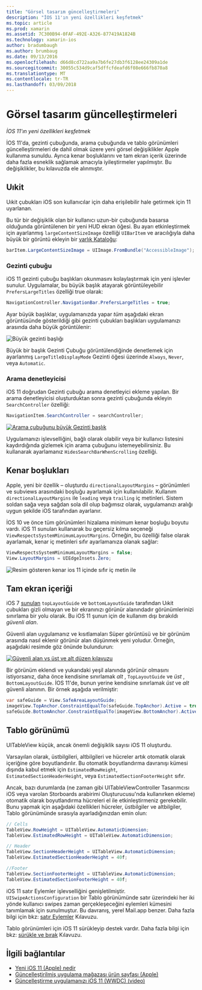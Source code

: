 ```yaml
---
title: "Görsel tasarım güncelleştirmeleri"
description: "İOS 11'ın yeni özellikleri keşfetmek"
ms.topic: article
ms.prod: xamarin
ms.assetid: 7C300B94-0FAF-492E-A326-877419A1824B
ms.technology: xamarin-ios
author: bradumbaugh
ms.author: brumbaug
ms.date: 09/13/2016
ms.openlocfilehash: d66d8cd722aa9a7b6fe27db3f6128ee24309a1de
ms.sourcegitcommit: 30055c534d9caf5dffcfdeafd6f08e666fb870a8
ms.translationtype: MT
ms.contentlocale: tr-TR
ms.lasthandoff: 03/09/2018
---
```

# <a name="visual-design-updates"></a>Görsel tasarım güncelleştirmeleri

_İOS 11'ın yeni özellikleri keşfetmek_

İOS 11'da, gezinti çubuğunda, arama çubuğunda ve tablo görünümleri güncelleştirmeleri de dahil olmak üzere yeni görsel değişiklikler Apple kullanıma sunuldu. Ayrıca kenar boşluklarını ve tam ekran içerik üzerinde daha fazla esneklik sağlamak amacıyla iyileştirmeler yapılmıştır. Bu değişiklikler, bu kılavuzda ele alınmıştır.

## <a name="uikit"></a>Uıkit

Uıkit çubukları iOS son kullanıcılar için daha erişilebilir hale getirmek için 11 uyarlanan.

Bu tür bir değişiklik olan bir kullanıcı uzun-bir çubuğunda basarsa olduğunda görüntülenen bir yeni HUD ekran öğesi. Bu ayarı etkinleştirmek için ayarlanmış `largeContentSizeImage` özelliği `UIBarItem` ve aracılığıyla daha büyük bir görüntü ekleyin bir [varlık Kataloğu](~/ios/app-fundamentals/images-icons/displaying-an-image.md):

```csharp
barItem.LargeContentSizeImage = UIImage.FromBundle("AccessibleImage");
```

### <a name="navigation-bar"></a>Gezinti çubuğu
iOS 11 gezinti çubuğu başlıkları okunmasını kolaylaştırmak için yeni işlevler sunulur. Uygulamalar, bu büyük başlık atayarak görüntüleyebilir `PrefersLargeTitles` özelliği true olarak:

```csharp
NavigationController.NavigationBar.PrefersLargeTitles = true;
```

Ayar büyük başlıklar, uygulamanızda yapar _tüm_ aşağıdaki ekran görüntüsünde gösterildiği gibi gezinti çubukları başlıkları uygulamanızı arasında daha büyük görüntülenir:

![Büyük gezinti başlığı](visual-design-images/image7.png)

Büyük bir başlık Gezinti Çubuğu görüntülendiğinde denetlemek için ayarlanmış `LargeTitleDisplayMode` Gezinti öğesi üzerinde `Always`, `Never`, veya `Automatic`.

### <a name="search-controller"></a>Arama denetleyicisi

iOS 11 doğrudan Gezinti çubuğu arama denetleyici ekleme yapılan. Bir arama denetleyicisi oluşturduktan sonra gezinti çubuğunda ekleyin `SearchController` özelliği:

```csharp
NavigationItem.SearchController = searchController;
```

[![Arama çubuğunu büyük Gezinti başlık](visual-design-images/image8-sml.png)](visual-design-images/image8-sml.png#lightbox)

Uygulamanızı işlevselliğini, bağlı olarak olabilir veya bir kullanıcı listesini kaydırdığında gizlemek için arama çubuğunu istemeyebilirsiniz. Bu kullanarak ayarlamanız `HidesSearchBarWhenScrolling` özelliği.

## <a name="margins"></a>Kenar boşlukları

Apple, yeni bir özellik – oluşturdu `directionalLayoutMargins` – görünümleri ve subviews arasındaki boşluğu ayarlamak için kullanılabilir. Kullanım `directionalLayoutMargins` ile `leading` veya `trailing` iç metinleri. Sistem soldan sağa veya sağdan sola dil olup bağımsız olarak, uygulamanızı aralığı uygun şekilde iOS tarafından ayarlanır.

İOS 10 ve önce tüm görünümleri hizalama minimum kenar boşluğu boyutu vardı. iOS 11 sunulan kullanarak bu geçersiz kılma seçeneği `ViewRespectsSystemMinimumLayoutMargins`. Örneğin, bu özelliği false olarak ayarlamak, kenar iç metinleri sıfır ayarlamanıza olanak sağlar:

```csharp
ViewRespectsSystemMinimumLayoutMargins = false;
View.LayoutMargins = UIEdgeInsets.Zero;
```
![Resim gösteren kenar ios 11 içinde sıfır iç metin ile](visual-design-images/image9.png)

<a name="fullscreen" />

## <a name="full-screen-content"></a>Tam ekran içeriği

iOS 7 [sunulan](~/ios/platform/introduction-to-ios7/ios7-ui.md#fullscreen) `topLayoutGuide` ve `bottomLayoutGuide` tarafından Uıkit çubukları gizli olmayan ve bir ekranınızı görünür alanındadır görünümlerinizi sınırlama bir yolu olarak. Bu iOS 11 şunun için de kullanım dışı bırakıldı _güvenli alan_.

Güvenli alan uygulamanız ve kısıtlamaları Süper görüntüsü ve bir görünüm arasında nasıl eklenir görünür alan düşünmek yeni yoludur. Örneğin, aşağıdaki resimde göz önünde bulundurun:

[![Güvenli alan vs üst ve alt düzen kılavuzu](visual-design-images/image10-sml.png)](visual-design-images/image10.png#lightbox)

Bir görünüm eklendi ve yukarıdaki yeşil alanında görünür olmasını istiyorsanız, daha önce kendisine sınırlamak _alt_ , `TopLayoutGuide` ve _üst_ , `BottomLayoutGuide`. İOS 11'de, bunun yerine kendisine sınırlamak _üst_ ve _alt_ güvenli alanının. Bir örnek aşağıda verilmiştir:

```csharp
var safeGuide = View.SafeAreaLayoutGuide;
imageView.TopAnchor.ConstraintEqualTo(safeGuide.TopAnchor).Active = true;
safeGuide.BottomAnchor.ConstraintEqualTo(imageView.BottomAnchor).Active = true;
```

## <a name="table-view"></a>Tablo görünümü

UITableView küçük, ancak önemli değişiklik sayısı iOS 11 oluşturdu.

Varsayılan olarak, üstbilgileri, altbilgileri ve hücreler artık otomatik olarak içeriğine göre boyutlandırılır. Bu otomatik boyutlandırma davranışı kümesi dışında kabul etmek için `EstimatedRowHeight`, `EstimatedSectionHeaderHeight`, veya `EstimatedSectionFooterHeight` sıfır.

Ancak, bazı durumlarda (ne zaman gibi UITableViewController Tasarımcısı iOS veya varolan Storboards arabirimi Oluşturucusu'nda kullanırken ekleme) otomatik olarak boyutlandırma hücreleri el ile etkinleştirmeniz gerekebilir. Bunu yapmak için aşağıdaki özellikleri hücreler, üstbilgiler ve altbilgiler, Tablo görünümünde sırasıyla ayarladığınızdan emin olun:

```csharp
// Cells
TableView.RowHeight = UITableView.AutomaticDimension;
TableView.EstimatedRowHeight = UITableView.AutomaticDimension;

// Header
TableView.SectionHeaderHeight = UITableView.AutomaticDimension;
TableView.EstimatedSectionHeaderHeight = 40f;

//Footer
TableView.SectionFooterHeight = UITableView.AutomaticDimension;
TableView.EstimatedSectionFooterHeight = 40f;

```

iOS 11 satır Eylemler işlevselliğini genişletilmiştir. `UISwipeActionsConfiguration` bir Tablo görünümünde satır üzerindeki her iki yönde kullanıcı swipes zaman gerçekleşeceğini eylemleri kümesini tanımlamak için sunulmuştur. Bu davranış, yerel Mail.app benzer. Daha fazla bilgi için bkz: [satır Eylemler](~/ios/user-interface/controls/tables/row-action.md) Kılavuzu.

Tablo görünümleri için iOS 11 sürükleyip destek vardır. Daha fazla bilgi için bkz: [sürükle ve bırak](~/ios/platform/introduction-to-ios11/drag-and-drop.md#uitableview) Kılavuzu.


## <a name="related-links"></a>İlgili bağlantılar

- [Yeni iOS 11 (Apple) nedir](https://developer.apple.com/ios/)
- [Güncelleştirilmiş uygulama mağazası ürün sayfası (Apple)](https://developer.apple.com/app-store/product-page/)
- [Güncelleştirme uygulamanızı iOS 11 (WWDC) (video)](https://developer.apple.com/videos/play/wwdc2017/204/)
